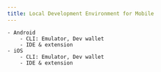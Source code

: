 ```yaml
---
title: Local Development Environment for Mobile
---
```


    - Android
        - CLI: Emulator, Dev wallet
        - IDE & extension
    - iOS
        - CLI: Emulator, Dev wallet
        - IDE & extension